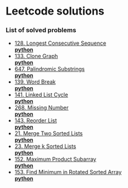 # Leetcode solutions
### List of solved problems
- [128. Longest Consecutive Sequence](https://leetcode.com/problems/longest-consecutive-sequence)  
__[python](python/longest_consecutive_sequence.py)__
- [133. Clone Graph](https://leetcode.com/problems/clone-graph)  
__[python](python/clone_graph.py)__
- [647. Palindromic Substrings](https://leetcode.com/problems/palindromic-substrings)  
__[python](python/palindromic_substrings.py)__
- [139. Word Break](https://leetcode.com/problems/word-break)  
__[python](python/word_break.py)__
- [141. Linked List Cycle](https://leetcode.com/problems/linked-list-cycle)  
__[python](python/linked_list_cycle.py)__
- [268. Missing Number](https://leetcode.com/problems/missing-number/)  
__[python](python/missing_number.py)__
- [143. Reorder List](https://leetcode.com/problems/reorder-list/)  
__[python](python/reorder_list.py)__
- [21. Merge Two Sorted Lists](https://leetcode.com/problems/merge-two-sorted-lists)  
__[python](python/merge_two_sorted_lists.py)__
- [23. Merge k Sorted Lists](https://leetcode.com/problems/merge-k-sorted-lists)  
__[python](python/merge_k_sorted_lists.py)__
- [152. Maximum Product Subarray](https://leetcode.com/problems/maximum-product-subarray)  
__[python](python/maximum_product_subarray.py)__
- [153. Find Minimum in Rotated Sorted Array](https://leetcode.com/problems/maximum-product-subarray)  
__[python](python/find_minimum_in_rotated_sorted_array.py)__